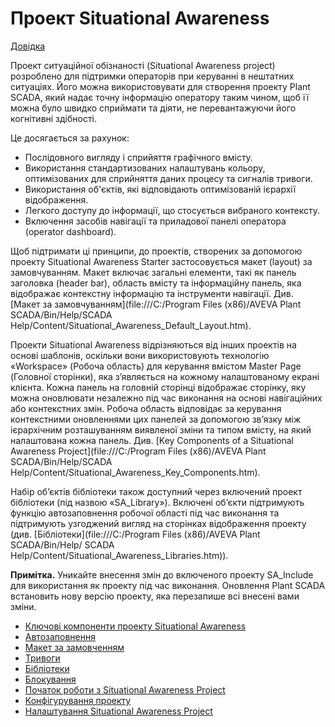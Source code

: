 # Проект Situational Awareness

[Довідка](file:///C:/Program%20Files%20(x86)/AVEVA%20Plant%20SCADA/Bin/Help/SCADA%20Help/Content/Situational_Awareness_Projects.htm)

Проект ситуаційної обізнаності (Situational Awareness project) розроблено для підтримки операторів при  керуванні в нештатних ситуаціях. Його можна використовувати для створення проекту Plant SCADA, який надає точну інформацію оператору таким чином, щоб її можна було швидко сприймати та діяти, не перевантажуючи його когнітивні здібності.

Це досягається за рахунок:

- Послідовного вигляду і сприйяття графічного вмісту.
- Використання стандартизованих налаштувань кольору, оптимізованих для сприйняття даних процесу та сигналів тривоги.
- Використання об'єктів, які відповідають оптимізованій ієрархії відображення.
- Легкого доступу до інформації, що стосується вибраного контексту.
- Включення засобів навігації та приладової панелі оператора (operator dashboard).

Щоб підтримати ці принципи, до проектів, створених за допомогою проекту Situational Awareness Starter застосовується макет (layout) за замовчуванням. Макет включає загальні елементи, такі як панель заголовка (header bar), область вмісту та інформаційну панель, яка відображає контекстну інформацію та інструменти навігації. Див. [Макет за замовчуванням](file:///C:/Program Files (x86)/AVEVA Plant SCADA/Bin/Help/SCADA Help/Content/Situational_Awareness_Default_Layout.htm).

Проекти Situational Awareness відрізняються від інших проектів на основі шаблонів, оскільки вони використовують технологію «Workspace» (Робоча область) для керування вмістом Master Page (Головної сторінки), яка з’являється на кожному налаштованому екрані клієнта. Кожна панель на головній сторінці відображає сторінку, яку можна оновлювати незалежно під час виконання на основі навігаційних або контекстних змін. Робоча область відповідає за керування контекстними оновленнями цих панелей за допомогою зв’язку між ієрархічним розташуванням виявленої зміни та типом вмісту, на який налаштована кожна панель. Див. [Key Components of a Situational Awareness Project](file:///C:/Program Files (x86)/AVEVA Plant SCADA/Bin/Help/SCADA Help/Content/Situational_Awareness_Key_Components.htm).

Набір об’єктів бібліотеки також доступний через включений проект бібліотеки (під назвою «SA_Library»). Включені об’єкти підтримують функцію автозаповнення робочої області під час виконання та підтримують узгоджений вигляд на сторінках відображення проекту (див. [Бібліотеки](file:///C:/Program Files (x86)/AVEVA Plant SCADA/Bin/Help/ SCADA Help/Content/Situational_Awareness_Libraries.htm)).

**Примітка.** Уникайте внесення змін до включеного проекту SA_Include для використання як проекту під час виконання. Оновлення Plant SCADA встановить нову версію проекту, яка перезапише всі внесені вами зміни.

-  [Ключові компоненти проекту Situational Awareness](keycomponents.md)
-  [Автозаповнення](Autofill.md)
-  [Макет за замовченням](defaultlayout.md)
-  [Тривоги](alarms.md)
-  [Бібліотеки](libraries.md)
-  [Блокування](interlocks.md)
-  [Початок роботи з Situational Awareness Project](gettingstarted.md)
-  [Конфігурування проекту](configyourproject.md)
-  [Налаштування Situational Awareness Project](custom.md)